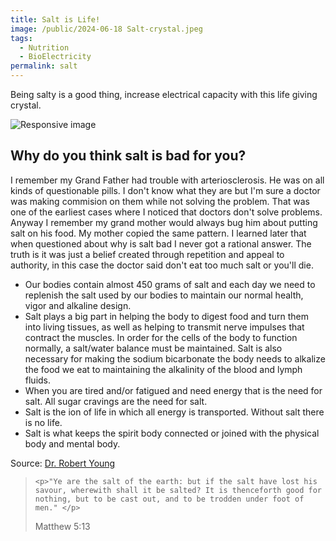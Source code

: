 ```yaml
---
title: Salt is Life!
image: /public/2024-06-18 Salt-crystal.jpeg
tags:
  - Nutrition
  - BioElectricity
permalink: salt
---
```


Being salty is a good thing, increase electrical capacity with this life giving crystal.

<img src="{{ page.image | relative_url }}" class="img-fluid rounded w-50" alt="Responsive image">

<h2>Why do you think salt is bad for you?</h2>

<p>I remember my Grand Father had trouble with arteriosclerosis. He was on all kinds of questionable pills. I don't know what they are but I'm sure a doctor was making commision on them while not solving the problem. That was one of the earliest cases where I noticed that doctors don't solve problems. Anyway I remember my grand mother would always bug him about putting salt on his food. My mother copied the same pattern. I learned later that when questioned about why is salt bad I never got a rational answer. The truth is it was just a belief created through repetition and appeal to authority, in this case the doctor said don't eat too much salt or you'll die.</p>

<ul>
    <li>Our bodies contain almost 450 grams of salt and each day we need to replenish the salt used by our bodies to maintain our normal health, vigor and alkaline design.</li>
    <li>Salt plays a big part in helping the body to digest food and turn them into living tissues, as well as helping to transmit nerve impulses that contract the muscles. In order for the cells of the body to function normally, a salt/water balance must be maintained. Salt is also necessary for making the sodium bicarbonate the body needs to alkalize the food we eat to maintaining the alkalinity of the blood and lymph fluids.</li>
    <li>When you are tired and/or fatigued and need energy that is the need for salt. All sugar cravings are the need for salt.</li>
    <li>Salt is the ion of life in which all energy is transported. Without salt there is no life.</li>
    <li>Salt is what keeps the spirit body connected or joined with the physical body and mental body.</li>
  </ul>

  <p>Source: <a href="https://www.drrobertyoung.com/post/where-there-is-salt-there-is-life">Dr. Robert Young</a></p>

<blockquote class="blockquote">

    <p>"Ye are the salt of the earth: but if the salt have lost his savour, wherewith shall it be salted? It is thenceforth good for nothing, but to be cast out, and to be trodden under foot of men." </p>

  <footer class="blockquote-footer">Matthew 5:13</footer>
</blockquote>